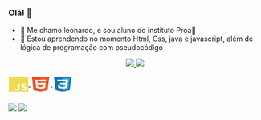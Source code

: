### Olá! 👋

- 🔭 Me chamo leonardo, e sou aluno do instituto Proa💙
- 🌱 Estou aprendendo no momento Html, Css, java e javascript, além de lógica de programação com pseudocódigo

<div align="center">
  <a href="https://github.com/LeonardoAlves25">
  <img height="180em" src="https://github-readme-stats.vercel.app/api?username=LeonardoAlves25&show_icons=true&theme=midnight-purple&include_all_commits=true&count_private=true"/>
  <img height="180em" src="https://github-readme-stats.vercel.app/api/top-langs/?username=LeonardoAlves25&layout=compact&langs_count=7&theme=midnight-purple"/>
</div>
<div style="display: inline_block"><br>
  <img align="center" alt="Leo-Js" height="30" width="40" src="https://raw.githubusercontent.com/devicons/devicon/master/icons/javascript/javascript-plain.svg">
  <img align="center" alt="Leo-HTML" height="30" width="40" src="https://raw.githubusercontent.com/devicons/devicon/master/icons/html5/html5-original.svg">
  <img align="center" alt="Leo-CSS" height="30" width="40" src="https://raw.githubusercontent.com/devicons/devicon/master/icons/css3/css3-original.svg">
</div>
  
  ###
 
<div> 
  <a href="https://www.instagram.com/pprt.leo/" target="_blank"><img src="https://img.shields.io/badge/-Instagram-%23E4405F?style=for-the-badge&logo=instagram&logoColor=white" target="_blank"></a>
  <a href="https://www.linkedin.com/in/leonardo-alves-5314a0248/" target="_blank"><img src="https://img.shields.io/badge/-LinkedIn-%230077B5?style=for-the-badge&logo=linkedin&logoColor=white" target="_blank"></a> 
 
</div>

